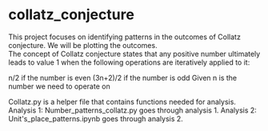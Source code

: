 # collatz_conjecture

This project focuses on identifying patterns in the outcomes of Collatz conjecture. We will be plotting the outcomes.  
The concept of Collatz conjecture states that any positive number ultimately leads to value 1 when the following operations are iteratively applied to it:

n/2 if the number is even
(3n+2)/2 if the number is odd
Given n is the number we need to operate on

Collatz.py is a helper file that contains functions needed for analysis.
Analysis 1:  Number_patterns_collatz.py goes through analysis 1.
Analysis 2: Unit's_place_patterns.ipynb goes through analysis 2.
